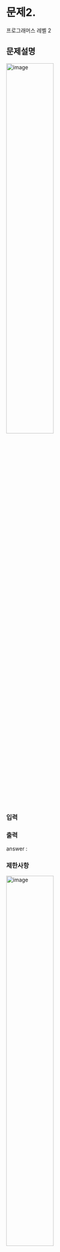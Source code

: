 # 문제2. 

프로그래머스 레벨 2



## 문제설명

<img src="" alt="image" style="width: 50%; height: 50%;">

### 입력



### 출력

answer : 

### 제한사항

<img src="" alt="image" style="width: 50%; height: 50%;">

## 풀이


### 코드
```

```
#### 분석


## 후기


